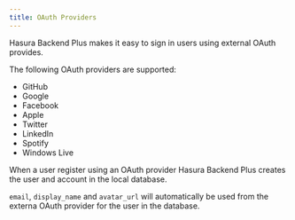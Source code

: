 ```yaml
---
title: OAuth Providers
---
```


Hasura Backend Plus makes it easy to sign in users using external OAuth provides.

The following OAuth providers are supported:

- GitHub
- Google
- Facebook
- Apple
- Twitter
- LinkedIn
- Spotify
- Windows Live

When a user register using an OAuth provider Hasura Backend Plus creates the user and account in the local database.

`email`, `display_name` and `avatar_url` will automatically be used from the externa OAuth provider for the user in the database.
